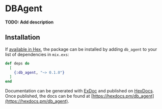 # DBAgent

**TODO: Add description**

## Installation

If [available in Hex](https://hex.pm/docs/publish), the package can be installed
by adding `db_agent` to your list of dependencies in `mix.exs`:

```elixir
def deps do
  [
    {:db_agent, "~> 0.1.0"}
  ]
end
```

Documentation can be generated with [ExDoc](https://github.com/elixir-lang/ex_doc)
and published on [HexDocs](https://hexdocs.pm). Once published, the docs can
be found at [https://hexdocs.pm/db_agent](https://hexdocs.pm/db_agent).

